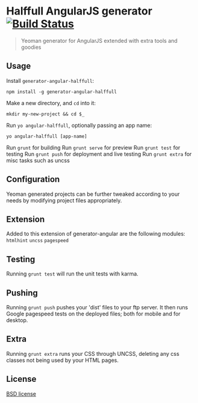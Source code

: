 # Halffull AngularJS generator [![Build Status](https://secure.travis-ci.org/benboarder/generator-angular-halffull.svg?branch=master)](http://travis-ci.org/benboarder/generator-angular-halffull)

> Yeoman generator for AngularJS extended with extra tools and goodies


## Usage

Install `generator-angular-halffull`:
```
npm install -g generator-angular-halffull
```

Make a new directory, and `cd` into it:
```
mkdir my-new-project && cd $_
```

Run `yo angular-halffull`, optionally passing an app name:
```
yo angular-halffull [app-name]
```

Run `grunt` for building
Run `grunt serve` for preview
Run `grunt test` for testing
Run `grunt push` for deployment and live testing
Run `grunt extra` for misc tasks such as uncss

## Configuration
Yeoman generated projects can be further tweaked according to your needs by modifying project files appropriately.

## Extension
Added to this extension of generator-angular are the following modules:
`htmlhint`
`uncss`
`pagespeed`

## Testing

Running `grunt test` will run the unit tests with karma.

## Pushing

Running `grunt push` pushes your 'dist' files to your ftp server.
It then runs Google pagespeed tests on the deployed files; both for mobile and for desktop.

## Extra

Running `grunt extra` runs your CSS through UNCSS, deleting any css classes not being used by your HTML pages.

## License

[BSD license](http://opensource.org/licenses/bsd-license.php)
